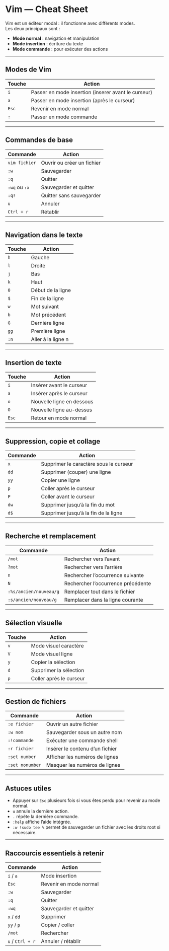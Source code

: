 # Vim — Cheat Sheet

Vim est un éditeur modal : il fonctionne avec différents modes.  
Les deux principaux sont :
- **Mode normal** : navigation et manipulation
- **Mode insertion** : écriture du texte
- **Mode commande** : pour exécuter des actions

---

## Modes de Vim

| Touche | Action |
|--------|--------|
| `i` | Passer en mode insertion (inserer avant le curseur) |
| `a` | Passer en mode insertion (après le curseur) |
| `Esc` | Revenir en mode normal |
| `:` | Passer en mode commande |

---

## Commandes de base

| Commande | Action |
|----------|--------|
| `vim fichier` | Ouvrir ou créer un fichier |
| `:w` | Sauvegarder |
| `:q` | Quitter |
| `:wq` ou `:x` | Sauvegarder et quitter |
| `:q!` | Quitter sans sauvegarder |
| `u` | Annuler |
| `Ctrl + r` | Rétablir |

---

## Navigation dans le texte

| Touche | Action |
|--------|--------|
| `h` | Gauche |
| `l` | Droite |
| `j` | Bas |
| `k` | Haut |
| `0` | Début de la ligne |
| `$` | Fin de la ligne |
| `w` | Mot suivant |
| `b` | Mot précédent |
| `G` | Dernière ligne |
| `gg` | Première ligne |
| `:n` | Aller à la ligne n |

---

## Insertion de texte

| Touche | Action |
|--------|--------|
| `i` | Insérer avant le curseur |
| `a` | Insérer après le curseur |
| `o` | Nouvelle ligne en dessous |
| `O` | Nouvelle ligne au-dessus |
| `Esc` | Retour en mode normal |

---

## Suppression, copie et collage

| Commande | Action |
|----------|--------|
| `x` | Supprimer le caractère sous le curseur |
| `dd` | Supprimer (couper) une ligne |
| `yy` | Copier une ligne |
| `p` | Coller après le curseur |
| `P` | Coller avant le curseur |
| `dw` | Supprimer jusqu’à la fin du mot |
| `d$` | Supprimer jusqu’à la fin de la ligne |

---

## Recherche et remplacement

| Commande | Action |
|----------|--------|
| `/mot` | Rechercher vers l’avant |
| `?mot` | Rechercher vers l’arrière |
| `n` | Rechercher l’occurrence suivante |
| `N` | Rechercher l’occurrence précédente |
| `:%s/ancien/nouveau/g` | Remplacer tout dans le fichier |
| `:s/ancien/nouveau/g` | Remplacer dans la ligne courante |

---

## Sélection visuelle

| Touche | Action |
|--------|--------|
| `v` | Mode visuel caractère |
| `V` | Mode visuel ligne |
| `y` | Copier la sélection |
| `d` | Supprimer la sélection |
| `p` | Coller après le curseur |

---

## Gestion de fichiers

| Commande | Action |
|----------|--------|
| `:e fichier` | Ouvrir un autre fichier |
| `:w nom` | Sauvegarder sous un autre nom |
| `:!commande` | Exécuter une commande shell |
| `:r fichier` | Insérer le contenu d’un fichier |
| `:set number` | Afficher les numéros de lignes |
| `:set nonumber` | Masquer les numéros de lignes |

---

## Astuces utiles

- Appuyer sur `Esc` plusieurs fois si vous êtes perdu pour revenir au mode normal.
- `u` annule la dernière action.
- `.` répète la dernière commande.
- `:help` affiche l’aide intégrée.
- `:w !sudo tee %` permet de sauvegarder un fichier avec les droits root si nécessaire.

---

## Raccourcis essentiels à retenir

| Commande | Action |
|----------|--------|
| `i` / `a` | Mode insertion |
| `Esc` | Revenir en mode normal |
| `:w` | Sauvegarder |
| `:q` | Quitter |
| `:wq` | Sauvegarder et quitter |
| `x` / `dd` | Supprimer |
| `yy` / `p` | Copier / coller |
| `/mot` | Rechercher |
| `u` / `Ctrl + r` | Annuler / rétablir |
